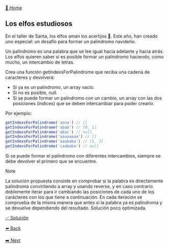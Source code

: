 [🏡 Home](https://github.com/jcuencagento/JCG-adventJS)

## Los elfos estudiosos

En el taller de Santa, los elfos aman los acertijos 🧠. Este año, han creado uno especial: un desafío para formar un palíndromo navideño.

Un palíndromo es una palabra que se lee igual hacia adelante y hacia atrás. 
Los elfos quieren saber si es posible formar un palíndromo haciendo, como mucho, un intercambio de letras.

Crea una función getIndexsForPalindrome que reciba una cadena de caracteres y devolverá:

 - Si ya es un palíndromo, un array vacío.
 - Si no es posible, null.
 - Si se puede formar un palíndromo con un cambio, un array con las dos posiciones (índices) que se deben intercambiar para poder crearlo.

Por ejemplo:

```javascript
getIndexsForPalindrome('anna') // []
getIndexsForPalindrome('abab') // [0, 1]
getIndexsForPalindrome('abac') // null
getIndexsForPalindrome('aaaaaaaa') // []
getIndexsForPalindrome('aaababa') // [1, 3]
getIndexsForPalindrome('caababa') // null
```

Si se puede formar el palíndromo con diferentes intercambios, siempre se debe devolver el primero que se encuentre.


> [!NOTE]
> La solución propuesta consiste en comprobar si la palabra es directamente palíndroma convirtiendo a array y usando reverse, y en caso contrario
> doblemente iterar para ir cambiando las posiciones de cada uno de los carácteres con los que tiene a continuación. En cada iteración se comprueba
> de la misma manera que antes si la palabra ya es palíndroma y se devuelve dependiendo del resultado. Solución poco optimizada.


[✅ Solución](https://github.com/jcuencagento/JCG-adventJS/blob/master/challenges/december_11.js)


[⬅️ Back](https://github.com/jcuencagento/JCG-adventJS/blob/master/challenges/december_10.md)


[➡️ Next](https://github.com/jcuencagento/JCG-adventJS/blob/master/challenges/december_12.md)
